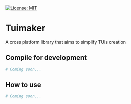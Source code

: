 [![License: MIT](https://img.shields.io/badge/License-MIT-yellow.svg)](https://opensource.org/licenses/MIT)

# Tuimaker
A cross platform library that aims to simplify TUIs creation

## Compile for development
```Bash
# Coming soon...
```
## How to use

```bash
# Coming soon...
```
